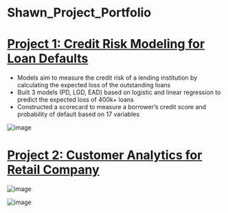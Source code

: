 # Shawn_Project_Portfolio

# [Project 1: Credit Risk Modeling for Loan Defaults](https://github.com/shawn-y-sun/Credit_Risk_Model_LoanDefaults)
- Models aim to measure the credit risk of a lending institution by calculating the expected loss of the outstanding loans
- Built 3 models (PD, LGD, EAD) based on logistic and linear regression to predict the expected loss of 400k+ loans
- Constructed a scorecard to measure a borrower’s credit score and probability of default based on 17 variables

![image](https://user-images.githubusercontent.com/77659538/109506077-370c2700-7ad8-11eb-9b35-c0216c6a6cc8.png)


# [Project 2: Customer Analytics for Retail Company](https://github.com/shawn-y-sun/Customer_Analytics_Retail)

![image](https://user-images.githubusercontent.com/77659538/109506101-3c697180-7ad8-11eb-8ff0-311b6904bf62.png)

![image](https://user-images.githubusercontent.com/77659538/109506147-48553380-7ad8-11eb-994f-b0bd1775ae36.png)
